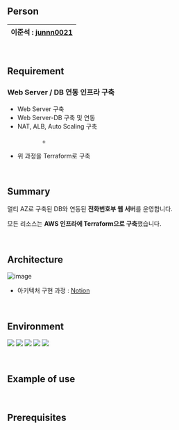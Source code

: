 ## Person

이준석 : [junnn0021](https://github.com/junnn0021) | 
 --- | 

<br>

## Requirement

### Web Server / DB 연동 인프라 구축

- Web Server 구축
- Web Server-DB 구축 및 연동
- NAT, ALB, Auto Scaling 구축<p>
　　　　+
- 위 과정을 Terraform로 구축
<br>

## Summary
멀티 AZ로 구축된 DB와 연동된 **전화번호부 웹 서버**를 운영합니다.<p>
모든 리소스는 **AWS 인프라에 Terraform으로 구축**했습니다.

<br>

## Architecture

![image](https://github.com/junnn0021/address-book/assets/119108967/ccf2ee8c-e16d-40f2-a563-261ee9bc1a46)
- 아키텍처 구현 과정 : [Notion](https://www.notion.so/junnn0021/Terraform-AWS-98dde0b28f6d4feeac7e623e691966b1)

<br>

## Environment
<!--<div align=center>-->
<img src="https://img.shields.io/badge/AWS-232F3E?stylefor-the-badge&logo=Amazon AWS&logoColor=FAFAFA"/>  <img src="https://img.shields.io/badge/Apache-D22128?stylefor-the-badge&logo=Apache&logoColor=FAFAFA"/>
<img src="https://img.shields.io/badge/PHP-777BB4?style=stylefor-the-badge&logo=PHP&logoColor=FAFAFA"/>
<img src="https://img.shields.io/badge/MySQL-4479A1?style=stylefor-the-badge&logo=MySQL&logoColor=FAFAFA"/>
<img src="https://img.shields.io/badge/Terraform-844FBA?stylefor-the-badge&logo=Terraform&logoColor=FAFAFA"/> 
<!--</div>-->

<br>

## Example of use


<br>

## Prerequisites

